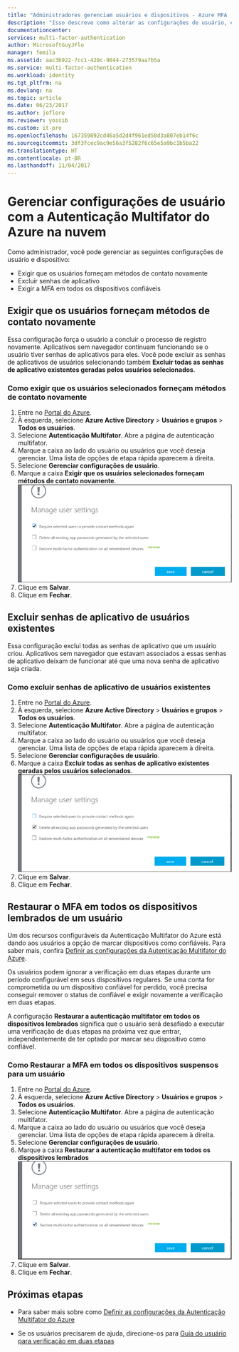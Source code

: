 ```yaml
---
title: "Administradores gerenciam usuários e dispositivos - Azure MFA | Microsoft Docs"
description: "Isso descreve como alterar as configurações de usuário, como forçar os usuários a fazer o processo de verificação novamente."
documentationcenter: 
services: multi-factor-authentication
author: MicrosoftGuyJFlo
manager: femila
ms.assetid: aac3b922-7cc1-428c-9044-273579aa7b5a
ms.service: multi-factor-authentication
ms.workload: identity
ms.tgt_pltfrm: na
ms.devlang: na
ms.topic: article
ms.date: 06/23/2017
ms.author: joflore
ms.reviewer: yossib
ms.custom: it-pro
ms.openlocfilehash: 167359892cd46a5d2d4f961ed50d3a807eb14f6c
ms.sourcegitcommit: 3df3fcec9ac9e56a3f5282f6c65e5a9bc1b5ba22
ms.translationtype: HT
ms.contentlocale: pt-BR
ms.lasthandoff: 11/04/2017
---
```

# <a name="manage-user-settings-with-azure-multi-factor-authentication-in-the-cloud"></a>Gerenciar configurações de usuário com a Autenticação Multifator do Azure na nuvem
Como administrador, você pode gerenciar as seguintes configurações de usuário e dispositivo:

* Exigir que os usuários forneçam métodos de contato novamente
* Excluir senhas de aplicativo
* Exigir a MFA em todos os dispositivos confiáveis 

## <a name="require-users-to-provide-contact-methods-again"></a>Exigir que os usuários forneçam métodos de contato novamente
Essa configuração força o usuário a concluir o processo de registro novamente. Aplicativos sem navegador continuam funcionando se o usuário tiver senhas de aplicativos para eles.  Você pode excluir as senhas de aplicativos de usuários selecionando também **Excluir todas as senhas de aplicativo existentes geradas pelos usuários selecionados**.

### <a name="how-to-require-users-to-provide-contact-methods-again"></a>Como exigir que os usuários selecionados forneçam métodos de contato novamente
1. Entre no [Portal do Azure](https://portal.azure.com).
2. À esquerda, selecione **Azure Active Directory** > **Usuários e grupos** > **Todos os usuários**.
3. Selecione **Autenticação Multifator**. Abre a página de autenticação multifator. 
4. Marque a caixa ao lado do usuário ou usuários que você deseja gerenciar. Uma lista de opções de etapa rápida aparecem à direita. 
5. Selecione **Gerenciar configurações de usuário**.
6. Marque a caixa **Exigir que os usuários selecionados forneçam métodos de contato novamente**.
   ![Fornecer métodos de contato](./media/multi-factor-authentication-manage-users-and-devices/reproofup.png)
7. Clique em **Salvar**.
8. Clique em **Fechar**.

## <a name="delete-users-existing-app-passwords"></a>Excluir senhas de aplicativo de usuários existentes
Essa configuração exclui todas as senhas de aplicativo que um usuário criou. Aplicativos sem navegador que estavam associados a essas senhas de aplicativo deixam de funcionar até que uma nova senha de aplicativo seja criada.

### <a name="how-to-delete-users-existing-app-passwords"></a>Como excluir senhas de aplicativo de usuários existentes
1. Entre no [Portal do Azure](https://portal.azure.com).
2. À esquerda, selecione **Azure Active Directory** > **Usuários e grupos** > **Todos os usuários**.
3. Selecione **Autenticação Multifator**. Abre a página de autenticação multifator. 
6. Marque a caixa ao lado do usuário ou usuários que você deseja gerenciar. Uma lista de opções de etapa rápida aparecem à direita. 
7. Selecione **Gerenciar configurações de usuário**.
8. Marque a caixa **Excluir todas as senhas de aplicativo existentes geradas pelos usuários selecionados**.
   ![Excluir senhas de aplicativo](./media/multi-factor-authentication-manage-users-and-devices/deleteapppasswords.png)
9. Clique em **Salvar**.
10. Clique em **Fechar**.

## <a name="restore-mfa-on-all-remembered-devices-for-a-user"></a>Restaurar o MFA em todos os dispositivos lembrados de um usuário
Um dos recursos configuráveis da Autenticação Multifator do Azure está dando aos usuários a opção de marcar dispositivos como confiáveis. Para saber mais, confira [Definir as configurações da Autenticação Multifator do Azure](multi-factor-authentication-whats-next.md#remember-multi-factor-authentication-for-devices-that-users-trust).

Os usuários podem ignorar a verificação em duas etapas durante um período configurável em seus dispositivos regulares. Se uma conta for comprometida ou um dispositivo confiável for perdido, você precisa conseguir remover o status de confiável e exigir novamente a verificação em duas etapas.

A configuração **Restaurar a autenticação multifator em todos os dispositivos lembrados** significa que o usuário será desafiado a executar uma verificação de duas etapas na próxima vez que entrar, independentemente de ter optado por marcar seu dispositivo como confiável. 

### <a name="how-to-restore-mfa-on-all-suspended-devices-for-a-user"></a>Como Restaurar a MFA em todos os dispositivos suspensos para um usuário
1. Entre no [Portal do Azure](https://portal.azure.com).
2. À esquerda, selecione **Azure Active Directory** > **Usuários e grupos** > **Todos os usuários**.
3. Selecione **Autenticação Multifator**. Abre a página de autenticação multifator. 
6. Marque a caixa ao lado do usuário ou usuários que você deseja gerenciar. Uma lista de opções de etapa rápida aparecem à direita. 
7. Selecione **Gerenciar configurações de usuário**.
8. Marque a caixa **Restaurar a autenticação multifator em todos os dispositivos lembrados**
   ![Excluir senhas do aplicativo](./media/multi-factor-authentication-manage-users-and-devices/rememberdevices.png)
9. Clique em **Salvar**.
10. Clique em **Fechar**.

## <a name="next-steps"></a>Próximas etapas

- Para saber mais sobre como [Definir as configurações da Autenticação Multifator do Azure](multi-factor-authentication-whats-next.md)

- Se os usuários precisarem de ajuda, direcione-os para [Guia do usuário para verificação em duas etapas](./end-user/multi-factor-authentication-end-user.md)
